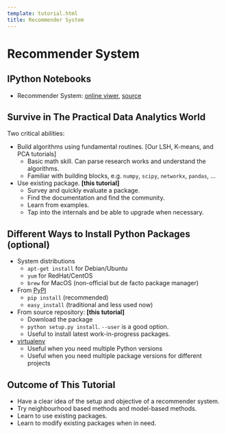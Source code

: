 ```yaml
---
template: tutorial.html
title: Recommender System
---
```


# Recommender System

## IPython Notebooks

   * Recommender System:
   [online viwer](http://nbviewer.ipython.org/urls/course.ie.cuhk.edu.hk/~engg4030/tutorial/tutorial9/Recommender-System.ipynb),
   [source](https://course.ie.cuhk.edu.hk/~engg4030/tutorial/tutorial9/Recommender-System.ipynb)


## Survive in The Practical Data Analytics World

Two critical abilities:

   * Build algorithms using fundamental routines.
   [Our LSH, K-means, and  PCA tutorials]
      * Basic math skill.
      Can parse research works and understand the algorithms.
      * Familiar with building blocks,
      e.g. `numpy`, `scipy`, `networkx`, `pandas`, ...
   * Use existing package. **[this tutorial]**
      * Survey and quickly evaluate a package.
      * Find the documentation and find the community.
      * Learn from examples.
      * Tap into the internals and be able to upgrade when necessary.

## Different Ways to Install Python Packages (optional)

   * System distributions
      * `apt-get install` for Debian/Ubuntu
      * `yum` for RedHat/CentOS
      * `brew` for MacOS (non-official but de facto package manager)
   * From [PyPI](https://pypi.python.org/pypi)
      * `pip install` (recommended)
      * `easy_install` (traditional and less used now)
   * From source repository: **[this tutorial]**
      * Download the package
      * `python setup.py install`.
      `--user` is a good option.
      * Useful to install latest work-in-progress packages.
   * [virtualenv](http://www.virtualenv.org/en/latest/)
      * Useful when you need multiple Python versions
      * Useful when you need multiple package versions for different projects

## Outcome of This Tutorial

   * Have a clear idea of the setup and objective of a recommender system.
   * Try neighbourhood based methods and model-based methods.
   * Learn to use existing packages.
   * Learn to modify existing packages when in need.
